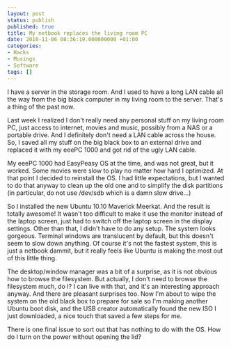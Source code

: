 ```yaml
---
layout: post
status: publish
published: true
title: My netbook replaces the living room PC
date: 2010-11-06 08:36:19.000000000 +01:00
categories:
- Hacks
- Musings
- Software
tags: []
---
```

I have a server in the storage room. And I used to have a long LAN cable all the way from the big black computer in my living room to the server. That's a thing of the past now.

Last week I realized I don't really need any personal stuff on my living room PC, just access to internet, movies and music, possibly from a NAS or a portable drive. And I definitely don't need a LAN cable across the house. So, I saved all my stuff on the big black box to an external drive and replaced it with my eeePC 1000 and got rid of the ugly LAN cable.

My eeePC 1000 had EasyPeasy OS at the time, and was not great, but it worked. Some movies were slow to play no matter how hard I optimized. At that point I decided to reinstall the OS. I had little expectations, but I wanted to do that anyway to clean up the old one and to simplify the disk partitions (in particular, do not use /dev/sdb which is a damn slow drive...)

So I installed the new Ubuntu 10.10 Maverick Meerkat. And the result is totally awesome! It wasn't too difficult to make it use the monitor instead of the laptop screen, just had to switch off the laptop screen in the display settings. Other than that, I didn't have to do any setup. The system looks gorgeous. Terminal windows are translucent by default, but this doesn't seem to slow down anything. Of course it's not the fastest system, this is just a netbook dammit, but it really feels like Ubuntu is making the most out of this little thing.

The desktop/window manager was a bit of a surprise, as it is not obvious how to browse the filesystem. But actually, I don't need to browse the filesystem much, do I? I can live with that, and it's an interesting approach anyway. And there are pleasant surprises too. Now I'm about to wipe the system on the old black box to prepare for sale so I'm making another Ubuntu boot disk, and the USB creator automatically found the new ISO I just downloaded, a nice touch that saved a few steps for me.

There is one final issue to sort out that has nothing to do with the OS. How do I turn on the power without opening the lid?

